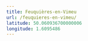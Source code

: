 ```yaml
---
title: Feuquières-en-Vimeu
url: /feuquieres-en-vimeu/
latitude: 50.060936700000006
longitude: 1.6095486
---
```

